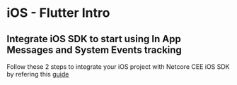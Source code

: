 # iOS - Flutter Intro

## Integrate iOS SDK to start using In App Messages and System Events tracking

Follow these 2 steps to integrate your iOS project with Netcore CEE iOS SDK by refering this [guide](https://cedocs.netcorecloud.com/)
